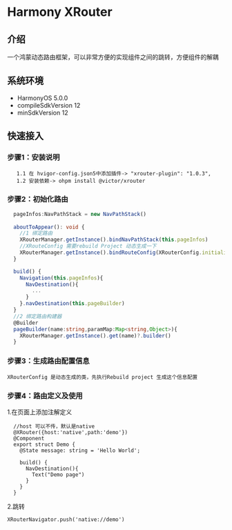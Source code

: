 # Harmony XRouter 

## 介绍
一个鸿蒙动态路由框架，可以非常方便的实现组件之间的跳转，方便组件的解耦

## 系统环境
- HarmonyOS 5.0.0
- compileSdkVersion
  12
- minSdkVersion
  12

## 快速接入

### 步骤1：安装说明
```
   1.1 在 hvigor-config.json5中添加插件-> "xrouter-plugin": "1.0.3",
   1.2 安装依赖-> ohpm install @victor/xrouter
```

### 步骤2：初始化路由


```ts
  pageInfos:NavPathStack = new NavPathStack()
    
  aboutToAppear(): void {
    //1 绑定路由
    XRouterManager.getInstance().bindNavPathStack(this.pageInfos)
    //XRouteConfig 需要rebuild Project 动态生成一下
    XRouterManager.getInstance().bindRouteConfig(XRouterConfig.initialize)
  }

  build() {
    Navigation(this.pageInfos){
      NavDestination(){
        ...
      }
    }.navDestination(this.pageBuilder)
  }
  //2 绑定路由构建器
  @Builder
  pageBuilder(name:string,paramMap:Map<string,Object>){
    XRouterManager.getInstance().get(name)?.builder()
  }
```

###  步骤3：生成路由配置信息

   ``XRouterConfig 是动态生成的类，先执行Rebuild project 生成这个信息配置``


### 步骤4：路由定义及使用

1.在页面上添加注解定义
```
  //host 可以不传，默认是native
  @XRouter({host:'native',path:'demo'})
  @Component
  export struct Demo {
    @State message: string = 'Hello World';
  
    build() {
      NavDestination(){
        Text("Demo page")
      }
    }
  }
```
2.跳转
```
XRouterNavigator.push('native://demo')
```

